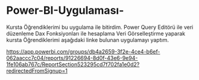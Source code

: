 # Power-BI-Uygulaması-
Kursta Öğrendiklerimi bu uygulama ile bitirdim.
Power Query Editörü ile veri düzenleme
Dax Fonksiyonları ile hesaplama
Veri Görselleştirme yaparak kursta Öğrendiklerimi aşağıdaki linke bulunan uygulamayı yaptım.


https://app.powerbi.com/groups/db4a2659-3f2e-4ce4-b6ef-062aaccc7c04/reports/91226694-8d0f-43e6-9e94-1fe106ab767c/ReportSection523295cd7f702fa1e0d2?redirectedFromSignup=1

